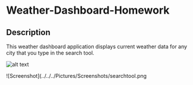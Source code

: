 # Weather-Dashboard-Homework

## Description

This weather dashboard application displays current weather data for any city that you type in the search tool. 



![alt text](https://i.pinimg.com/564x/15/43/df/1543df6fbe7c9b04f0a43544b7bd47df.jpg)

![Screenshot](../../../Pictures/Screenshots/searchtool.png

